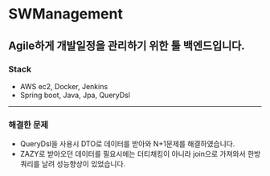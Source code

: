 # SWManagement
Agile하게 개발일정을 관리하기 위한 툴 백엔드입니다.
---
### Stack
- AWS ec2, Docker, Jenkins
- Spring boot, Java, Jpa, QueryDsl

--- 
### 해결한 문제
- QueryDsl을 사용시 DTO로 데이터를 받아와 N+1문제를 해결하였습니다.
- ZAZY로 받아오던 데이터를 필요시에는 더티채킹이 아니라 join으로 가져와서 한방쿼리를 날려 성능향상이 있었습니다.
